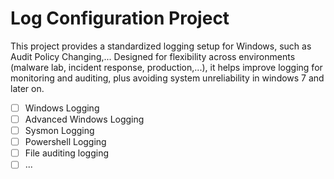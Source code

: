 # Log Configuration Project

This project provides a standardized logging setup for Windows, such as Audit Policy Changing,... Designed for flexibility across environments (malware lab, incident response, production,...), it helps improve logging for monitoring and auditing, plus avoiding system unreliability in windows 7 and later on.

- [ ] Windows Logging
- [ ] Advanced Windows Logging
- [ ] Sysmon Logging
- [ ] Powershell Logging
- [ ] File auditing logging
- [ ] ...
